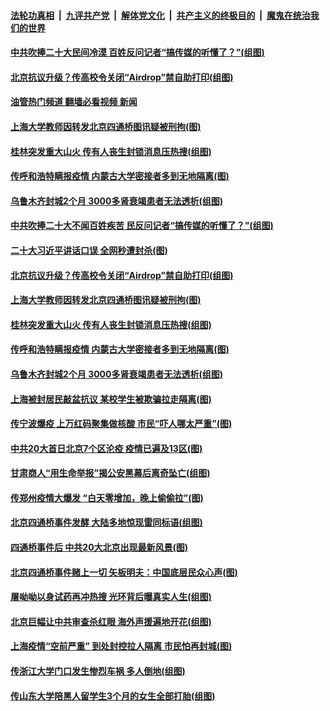 ####  [法轮功真相](../../../../basic/blob/master/README.md?t=10191001) &nbsp;|&nbsp; [九评共产党](../../../../9ping.md/blob/master/README.md?t=10191001) &nbsp;|&nbsp; [解体党文化](../../../../jtdwh.md/blob/master/README.md?t=10191001)  &nbsp;|&nbsp; [共产主义的终极目的](../../../../gczydzjmd.md/blob/master/README.md?t=10191001) &nbsp;|&nbsp; [魔鬼在统治我们的世界](../../../../mgztzwmdsj.md/blob/master/README.md?t=10191001) 

#### [中共吹捧二十大民间冷漠 百姓反问记者“搞传媒的听懂了？”(组图)](../pages/p1/1019497.md?t=10191001) 

#### [北京抗议升级？传高校令关闭“Airdrop”禁自助打印(组图)](../pages/p1/1019461.md?t=10191001) 

#### [油管热门频道 翻墙必看视频 新闻](http://209.250.226.216:81/youtube.html?10191001)

#### [上海大学教师因转发北京四通桥图讯疑被刑拘(图)](../pages/p1/1019467.md?t=10191001) 

#### [桂林突发重大山火 传有人丧生封锁消息压热搜(组图)](../pages/p1/1019446.md?t=10191001) 

#### [传呼和浩特瞒报疫情 内蒙古大学密接者多到无地隔离(图)](../pages/p1/1019431.md?t=10191001) 

#### [乌鲁木齐封城2个月 3000多肾衰竭患者无法透析(组图)](../pages/p1/1019377.md?t=10191001) 

#### [中共吹捧二十大不闻百姓疾苦 民反问记者“搞传媒的听懂了？”(组图)](../pages/p1/1019497.md?t=10191001) 

#### [二十大习近平讲话口误 全网秒遭封杀(图)](../pages/p1/1019476.md?t=10191001) 

#### [北京抗议升级？传高校令关闭“Airdrop”禁自助打印(组图)](../pages/p1/1019461.md?t=10191001) 

#### [上海大学教师因转发北京四通桥图讯疑被刑拘(图)](../pages/p1/1019467.md?t=10191001) 

#### [桂林突发重大山火 传有人丧生封锁消息压热搜(组图)](../pages/p1/1019446.md?t=10191001) 

#### [传呼和浩特瞒报疫情 内蒙古大学密接者多到无地隔离(图)](../pages/p1/1019431.md?t=10191001) 

#### [乌鲁木齐封城2个月 3000多肾衰竭患者无法透析(组图)](../pages/p1/1019377.md?t=10191001) 

#### [上海被封居民敲盆抗议 某校学生被欺骗拉走隔离(图)](../pages/p1/1019342.md?t=10191001) 

#### [传宁波爆疫 上万红码聚集做核酸 市民“吓人哪太严重”(图)](../pages/p1/1019326.md?t=10191001) 

#### [中共20大首日北京7个区沦疫 疫情已遍及13区(图)](../pages/p1/1019282.md?t=10191001) 

#### [甘肃​​​​​​​商人“用生命举报”揭公安黑幕后离奇坠亡(组图)](../pages/p1/1019266.md?t=10191001) 

#### [传郑州疫情大爆发 “白天零增加，晚上偷偷拉”(图)](../pages/p1/1019276.md?t=10191001) 

#### [北京四通桥事件发酵 大陆多地惊现雷同标语(组图)](../pages/p1/1019256.md?t=10191001) 

#### [四通桥事件后 中共20大北京出现最新风景(图)](../pages/p1/1019227.md?t=10191001) 

#### [北京四通桥事件赌上一切 矢板明夫：中国底层民众心声(图)](../pages/p1/1019229.md?t=10191001) 

#### [屠呦呦以身试药再冲热搜 光环背后曝真实人生(组图)](../pages/p1/1019226.md?t=10191001) 

#### [北京巨幅让中共审查杀红眼 海外声援遍地开花(组图)](../pages/p1/1019211.md?t=10191001) 

#### [上海疫情“空前严重” 到处封控拉人隔离 市民怕再封城(图)](../pages/p1/1019217.md?t=10191001) 

#### [传浙江大学门口发生惨烈车祸 多人倒地(组图)](../pages/p1/1019200.md?t=10191001) 

#### [传山东大学陪黑人留学生3个月的女生全部打胎(组图)](../pages/p1/1019179.md?t=10191001) 

<img src='http://gfw-breaker.win/goodnews/indexes/p1.md' width='0px' height='0px'/>
